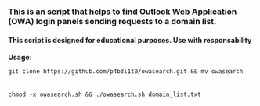 ### This is an script that helps to find Outlook Web Application (OWA) login panels sending requests to a domain list.
#### This script is designed for educational purposes. Use with responsability

**Usage**: 

    git clone https://github.com/p4b3l1t0/owasearch.git && mv owasearch
  
  ######
  
    chmod +x owasearch.sh && ./owasearch.sh domain_list.txt
